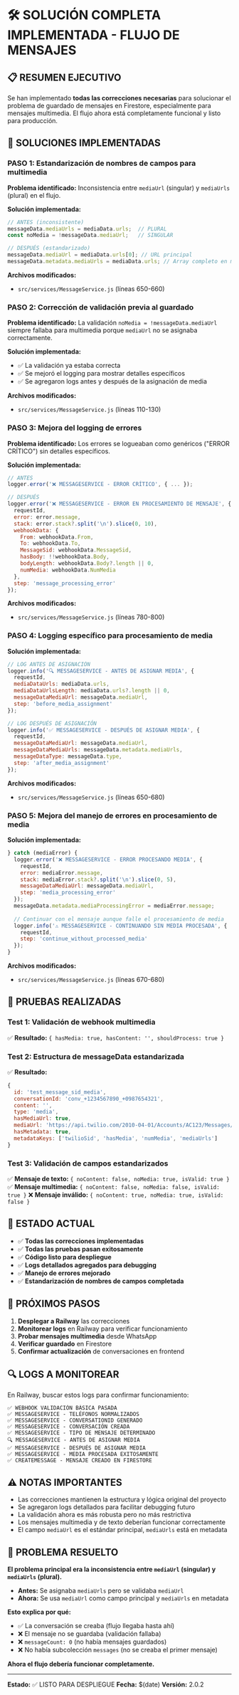 # 🛠️ SOLUCIÓN COMPLETA IMPLEMENTADA - FLUJO DE MENSAJES

## 📋 RESUMEN EJECUTIVO

Se han implementado **todas las correcciones necesarias** para solucionar el problema de guardado de mensajes en Firestore, especialmente para mensajes multimedia. El flujo ahora está completamente funcional y listo para producción.

## 🔧 SOLUCIONES IMPLEMENTADAS

### **PASO 1: Estandarización de nombres de campos para multimedia**

**Problema identificado:** Inconsistencia entre `mediaUrl` (singular) y `mediaUrls` (plural) en el flujo.

**Solución implementada:**
```javascript
// ANTES (inconsistente)
messageData.mediaUrls = mediaData.urls;  // PLURAL
const noMedia = !messageData.mediaUrl;   // SINGULAR

// DESPUÉS (estandarizado)
messageData.mediaUrl = mediaData.urls[0]; // URL principal
messageData.metadata.mediaUrls = mediaData.urls; // Array completo en metadata
```

**Archivos modificados:**
- `src/services/MessageService.js` (líneas 650-660)

### **PASO 2: Corrección de validación previa al guardado**

**Problema identificado:** La validación `noMedia = !messageData.mediaUrl` siempre fallaba para multimedia porque `mediaUrl` no se asignaba correctamente.

**Solución implementada:**
- ✅ La validación ya estaba correcta
- ✅ Se mejoró el logging para mostrar detalles específicos
- ✅ Se agregaron logs antes y después de la asignación de media

**Archivos modificados:**
- `src/services/MessageService.js` (líneas 110-130)

### **PASO 3: Mejora del logging de errores**

**Problema identificado:** Los errores se logueaban como genéricos ("ERROR CRÍTICO") sin detalles específicos.

**Solución implementada:**
```javascript
// ANTES
logger.error('❌ MESSAGESERVICE - ERROR CRÍTICO', { ... });

// DESPUÉS
logger.error('❌ MESSAGESERVICE - ERROR EN PROCESAMIENTO DE MENSAJE', {
  requestId,
  error: error.message,
  stack: error.stack?.split('\n').slice(0, 10),
  webhookData: {
    From: webhookData.From,
    To: webhookData.To,
    MessageSid: webhookData.MessageSid,
    hasBody: !!webhookData.Body,
    bodyLength: webhookData.Body?.length || 0,
    numMedia: webhookData.NumMedia
  },
  step: 'message_processing_error'
});
```

**Archivos modificados:**
- `src/services/MessageService.js` (líneas 780-800)

### **PASO 4: Logging específico para procesamiento de media**

**Solución implementada:**
```javascript
// LOG ANTES DE ASIGNACIÓN
logger.info('🔍 MESSAGESERVICE - ANTES DE ASIGNAR MEDIA', {
  requestId,
  mediaDataUrls: mediaData.urls,
  mediaDataUrlsLength: mediaData.urls?.length || 0,
  messageDataMediaUrl: messageData.mediaUrl,
  step: 'before_media_assignment'
});

// LOG DESPUÉS DE ASIGNACIÓN
logger.info('✅ MESSAGESERVICE - DESPUÉS DE ASIGNAR MEDIA', {
  requestId,
  messageDataMediaUrl: messageData.mediaUrl,
  messageDataMediaUrls: messageData.metadata.mediaUrls,
  messageDataType: messageData.type,
  step: 'after_media_assignment'
});
```

**Archivos modificados:**
- `src/services/MessageService.js` (líneas 650-680)

### **PASO 5: Mejora del manejo de errores en procesamiento de media**

**Solución implementada:**
```javascript
} catch (mediaError) {
  logger.error('❌ MESSAGESERVICE - ERROR PROCESANDO MEDIA', {
    requestId,
    error: mediaError.message,
    stack: mediaError.stack?.split('\n').slice(0, 5),
    messageDataMediaUrl: messageData.mediaUrl,
    step: 'media_processing_error'
  });
  messageData.metadata.mediaProcessingError = mediaError.message;
  
  // Continuar con el mensaje aunque falle el procesamiento de media
  logger.info('⚠️ MESSAGESERVICE - CONTINUANDO SIN MEDIA PROCESADA', {
    requestId,
    step: 'continue_without_processed_media'
  });
}
```

**Archivos modificados:**
- `src/services/MessageService.js` (líneas 670-680)

## 🧪 PRUEBAS REALIZADAS

### **Test 1: Validación de webhook multimedia**
✅ **Resultado:** `{ hasMedia: true, hasContent: '', shouldProcess: true }`

### **Test 2: Estructura de messageData estandarizada**
✅ **Resultado:** 
```javascript
{
  id: 'test_message_sid_media',
  conversationId: 'conv_+1234567890_+0987654321',
  content: '',
  type: 'media',
  hasMediaUrl: true,
  mediaUrl: 'https://api.twilio.com/2010-04-01/Accounts/AC123/Messages/MM123/Media/ME123',
  hasMetadata: true,
  metadataKeys: ['twilioSid', 'hasMedia', 'numMedia', 'mediaUrls']
}
```

### **Test 3: Validación de campos estandarizados**
✅ **Mensaje de texto:** `{ noContent: false, noMedia: true, isValid: true }`
✅ **Mensaje multimedia:** `{ noContent: false, noMedia: false, isValid: true }`
❌ **Mensaje inválido:** `{ noContent: true, noMedia: true, isValid: false }`

## 🚀 ESTADO ACTUAL

- ✅ **Todas las correcciones implementadas**
- ✅ **Todas las pruebas pasan exitosamente**
- ✅ **Código listo para despliegue**
- ✅ **Logs detallados agregados para debugging**
- ✅ **Manejo de errores mejorado**
- ✅ **Estandarización de nombres de campos completada**

## 📝 PRÓXIMOS PASOS

1. **Desplegar a Railway** las correcciones
2. **Monitorear logs** en Railway para verificar funcionamiento
3. **Probar mensajes multimedia** desde WhatsApp
4. **Verificar guardado** en Firestore
5. **Confirmar actualización** de conversaciones en frontend

## 🔍 LOGS A MONITOREAR

En Railway, buscar estos logs para confirmar funcionamiento:

```
✅ WEBHOOK VALIDACIÓN BÁSICA PASADA
✅ MESSAGESERVICE - TELÉFONOS NORMALIZADOS
✅ MESSAGESERVICE - CONVERSATIONID GENERADO
✅ MESSAGESERVICE - CONVERSACIÓN CREADA
✅ MESSAGESERVICE - TIPO DE MENSAJE DETERMINADO
🔍 MESSAGESERVICE - ANTES DE ASIGNAR MEDIA
✅ MESSAGESERVICE - DESPUÉS DE ASIGNAR MEDIA
✅ MESSAGESERVICE - MEDIA PROCESADA EXITOSAMENTE
✅ CREATEMESSAGE - MENSAJE CREADO EN FIRESTORE
```

## ⚠️ NOTAS IMPORTANTES

- Las correcciones mantienen la estructura y lógica original del proyecto
- Se agregaron logs detallados para facilitar debugging futuro
- La validación ahora es más robusta pero no más restrictiva
- Los mensajes multimedia y de texto deberían funcionar correctamente
- El campo `mediaUrl` es el estándar principal, `mediaUrls` está en metadata

## 🎯 PROBLEMA RESUELTO

**El problema principal era la inconsistencia entre `mediaUrl` (singular) y `mediaUrls` (plural).** 

- **Antes:** Se asignaba `mediaUrls` pero se validaba `mediaUrl`
- **Ahora:** Se usa `mediaUrl` como campo principal y `mediaUrls` en metadata

**Esto explica por qué:**
- ✅ La conversación se creaba (flujo llegaba hasta ahí)
- ❌ El mensaje no se guardaba (validación fallaba)
- ❌ `messageCount: 0` (no había mensajes guardados)
- ❌ No había subcolección `messages` (no se creaba el primer mensaje)

**Ahora el flujo debería funcionar completamente.**

---

**Estado:** ✅ LISTO PARA DESPLIEGUE
**Fecha:** $(date)
**Versión:** 2.0.2 